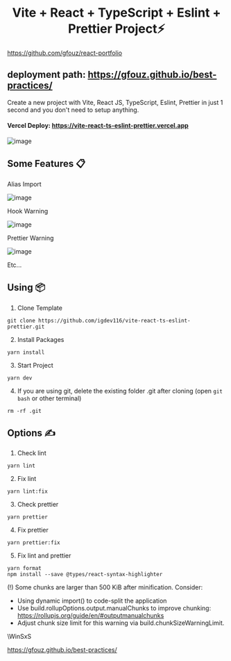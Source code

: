 <h1 align='center'>Vite + React + TypeScript + Eslint + Prettier Project⚡</h1>

https://github.com/gfouz/react-portfolio

## deployment path: https://gfouz.github.io/best-practices/

Create a new project with Vite, React JS, TypeScript, Eslint, Prettier in just 1 second and you don't need to setup anything.

#### **Vercel Deploy: https://vite-react-ts-eslint-prettier.vercel.app**

![image](https://user-images.githubusercontent.com/70432453/170648662-2ff424b9-74e9-4754-a04d-512fe1496a3b.png)

## **Some Features 📋**

Alias Import

![image](https://user-images.githubusercontent.com/70432453/170644457-ede03cca-44e9-4543-94d3-412c9d317063.png)

Hook Warning

![image](https://user-images.githubusercontent.com/70432453/170638708-23a20ffd-156e-494a-84be-b1e1cfdb5c93.png)

Prettier Warning

![image](https://user-images.githubusercontent.com/70432453/170639043-24423ed1-73cc-4730-b270-2acea1ae0c74.png)

Etc...

## **Using 📦**

1. Clone Template

```
git clone https://github.com/igdev116/vite-react-ts-eslint-prettier.git
```

2. Install Packages

```
yarn install
```

3. Start Project

```
yarn dev
```

4. If you are using git, delete the existing folder .git after cloning (open `git bash` or other terminal)

```
rm -rf .git
```

## **Options ✍️**

1. Check lint

```
yarn lint
```

2. Fix lint

```
yarn lint:fix
```

3. Check prettier

```
yarn prettier
```

4. Fix prettier

```
yarn prettier:fix
```

5. Fix lint and prettier

```
yarn format
npm install --save @types/react-syntax-highlighter
```

(!) Some chunks are larger than 500 KiB after minification. Consider:
- Using dynamic import() to code-split the application
- Use build.rollupOptions.output.manualChunks to improve chunking: https://rollupjs.org/guide/en/#outputmanualchunks
- Adjust chunk size limit for this warning via build.chunkSizeWarningLimit.

\WinSxS

https://gfouz.github.io/best-practices/